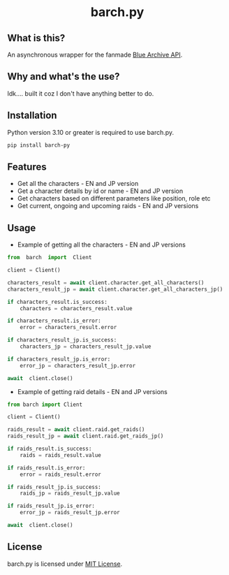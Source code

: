 <div align="center">
    <h1>barch.py</h1>
</div>

## What is this?

An asynchronous wrapper for the fanmade [Blue Archive API](https://github.com/torikushiii/BlueArchiveAPI).

## Why and what's the use?

Idk.... built it coz I don't have anything better to do.

## Installation

Python version 3.10 or greater is required to use barch.py.

```sh
pip install barch-py
```

## Features

- Get all the characters - EN and JP version
- Get a character details by id or name - EN and JP version
- Get characters based on different parameters like position, role etc
- Get current, ongoing and upcoming raids - EN and JP versions

## Usage

- Example of getting all the characters - EN and JP versions

```Python
from  barch  import  Client

client = Client()

characters_result = await client.character.get_all_characters()
characters_result_jp = await client.character.get_all_characters_jp()

if characters_result.is_success:
    characters = characters_result.value

if characters_result.is_error:
    error = characters_result.error

if characters_result_jp.is_success:
    characters_jp = characters_result_jp.value

if characters_result_jp.is_error:
    error_jp = characters_result_jp.error

await  client.close()
```

- Example of getting raid details - EN and JP versions

```python
from barch import Client

client = Client()

raids_result = await client.raid.get_raids()
raids_result_jp = await client.raid.get_raids_jp()

if raids_result.is_success:
    raids = raids_result.value

if raids_result.is_error:
    error = raids_result.error

if raids_result_jp.is_success:
    raids_jp = raids_result_jp.value

if raids_result_jp.is_error:
    error_jp = raids_result_jp.error

await  client.close()
```

## License

barch.py is licensed under [MIT License](https://github.com/thevenuz/barch.py/blob/master/LICENSE).
